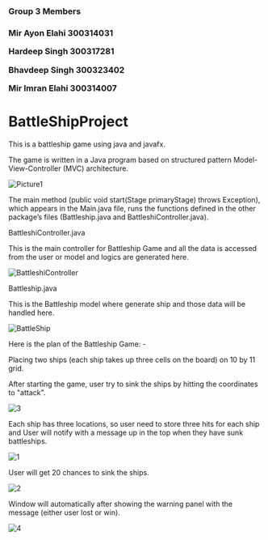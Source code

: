 <h3>Group 3 Members<h3>

<b>Mir Ayon Elahi 300314031</b>

<b>Hardeep Singh 300317281</b>

<b>Bhavdeep Singh 300323402</b>

<b>Mir Imran Elahi 300314007</b>


# BattleShipProject
This is a battleship game using java and javafx.

The game is written in a Java program based on structured pattern Model-View-Controller (MVC) architecture.

![Picture1](https://user-images.githubusercontent.com/68749413/111858501-e88fc280-88f6-11eb-8294-7baa1ffb7fb2.jpg)

The main method (public void start(Stage primaryStage) throws Exception), which appears in the Main.java file, runs the functions defined in the other package’s files (Battleship.java and BattleshiController.java).

BattleshiController.java 

This is the main controller for Battleship Game and all the data is accessed from the user or model and logics are generated here.

![BattleshiController](https://user-images.githubusercontent.com/68749413/111858507-e9c0ef80-88f6-11eb-9d6a-4493cfbfffe7.png)

Battleship.java

This is the Battleship model where generate ship and those data will be handled here.

![BattleShip](https://user-images.githubusercontent.com/68749413/111858508-e9c0ef80-88f6-11eb-81b2-41cfed4acb38.png)

Here is the plan of the Battleship Game: -

Placing two ships (each ship takes up three cells on the board) on 10 by 11 grid.

After starting the game, user try to sink the ships by hitting the coordinates to "attack". 

![3](https://user-images.githubusercontent.com/68749413/111858505-e9c0ef80-88f6-11eb-83c2-9a91a4b9fd32.png)

Each ship has three locations, so user need to store three hits for each ship and User will notify with a message up in the top when they have sunk battleships.

![1](https://user-images.githubusercontent.com/68749413/111858503-e9285900-88f6-11eb-95c4-a54f7f067068.png)

User will get 20 chances to sink the ships.

![2](https://user-images.githubusercontent.com/68749413/111858504-e9285900-88f6-11eb-9728-d28043ca9e7b.png)

Window will automatically after showing the warning panel with the message (either user lost or win).

![4](https://user-images.githubusercontent.com/68749413/111858506-e9c0ef80-88f6-11eb-845f-9dca028f221b.png)
